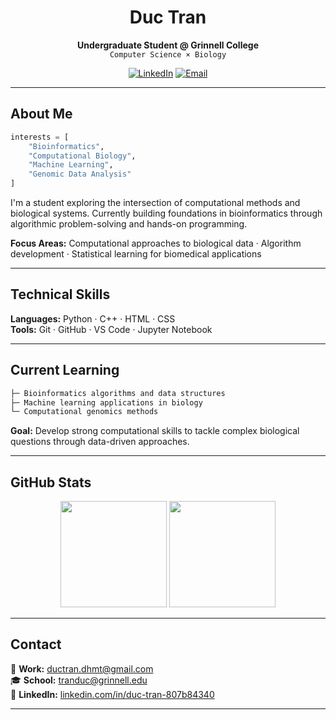<div align="center">

# Duc Tran

**Undergraduate Student @ Grinnell College**  
`Computer Science × Biology`

[![LinkedIn](https://img.shields.io/badge/LinkedIn-0A66C2?style=flat&logo=linkedin&logoColor=white)](https://linkedin.com/in/duc-tran-807b84340)
[![Email](https://img.shields.io/badge/Email-D14836?style=flat&logo=gmail&logoColor=white)](mailto:ductran.dhmt@gmail.com)

</div>

---

## About Me

```python
interests = [
    "Bioinformatics",
    "Computational Biology",
    "Machine Learning",
    "Genomic Data Analysis"
]
```

I'm a student exploring the intersection of computational methods and biological systems. Currently building foundations in bioinformatics through algorithmic problem-solving and hands-on programming.

**Focus Areas:** Computational approaches to biological data · Algorithm development · Statistical learning for biomedical applications

---

## Technical Skills

**Languages:** Python · C++ · HTML · CSS  
**Tools:** Git · GitHub · VS Code · Jupyter Notebook

---

## Current Learning

```bash
├─ Bioinformatics algorithms and data structures
├─ Machine learning applications in biology
└─ Computational genomics methods
```

**Goal:** Develop strong computational skills to tackle complex biological questions through data-driven approaches.

---

## GitHub Stats

<div align="center">
  <img height="170em" src="https://github-readme-stats.vercel.app/api?username=your-github-username&show_icons=true&theme=dark&hide_border=true&bg_color=0D1117&title_color=58A6FF&icon_color=58A6FF&text_color=C9D1D9&count_private=true"/>
  <img height="170em" src="https://github-readme-stats.vercel.app/api/top-langs/?username=your-github-username&layout=compact&theme=dark&hide_border=true&bg_color=0D1117&title_color=58A6FF&text_color=C9D1D9"/>
</div>

---

## Contact

📧 **Work:** ductran.dhmt@gmail.com  
🎓 **School:** tranduc@grinnell.edu  
💼 **LinkedIn:** [linkedin.com/in/duc-tran-807b84340](https://linkedin.com/in/duc-tran-807b84340)

---
